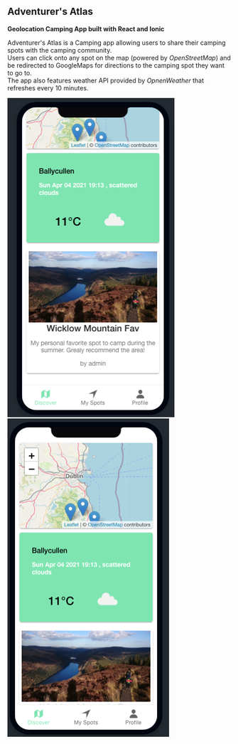 ## Adventurer's Atlas

**Geolocation Camping App built with React and Ionic**

Adventurer's Atlas is a Camping app allowing users to share their camping spots with the camping community.  
Users can click onto any spot on the map (powered by *OpenStreetMap*) and be redirected to GoogleMaps for directions to the camping spot they want to go to.  
The app also features weather API provided by *OpnenWeather* that refreshes every 10 minutes.  

<div>
<img src="images/Picture%201.png">
<img src="images/Picture2.png">
</div>


